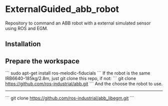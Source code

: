 # ExternalGuided_abb_robot
Repository to command an ABB robot with a external simulated sensor using ROS and EGM.

## Installation

Prepare the workspace
-

´´´
sudo apt-get install ros-melodic-fiducials
´´´ 
If the robot is the same IRB6640-185kg/2.8m, just git clone this repo, if not:
´´´
git clone https://github.com/ros-industrial/abb.git
´´´ 
And the choose the robot to use.

********************************

´´´
git clone https://github.com/ros-industrial/abb_libegm.git
´´´ 




